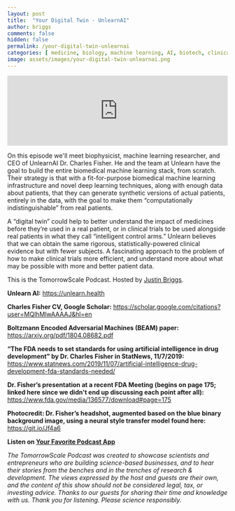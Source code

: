```yaml
---
layout: post
title:  "Your Digital Twin - UnlearnAI"
author: briggs
comments: false
hidden: false
permalink: /your-digital-twin-unlearnai
categories: [ medicine, biology, machine learning, AI, biotech, clinical trials, data science, startup ]
image: assets/images/your-digital-twin-unlearnai.png
---
```


<iframe src="https://anchor.fm/tomorrowscale/embed/episodes/Your-Digital-Twin---UnlearnAI-ee0le3" height="160px" width="100%" frameborder="0" scrolling="no"></iframe>

On this episode we'll meet biophysicist, machine learning researcher, and CEO of UnlearnAI Dr. Charles Fisher. He and the team at Unlearn have the goal to build the entire biomedical machine learning stack, from scratch. Their strategy is that with a fit-for-purpose biomedical machine learning infrastructure and novel deep learning techniques, along with enough data about patients, that they can generate synthetic versions of actual patients, entirely in the data, with the goal to make them “computationally indistinguishable” from real patients. 

A “digital twin” could help to better understand the impact of medicines before they’re used in a real patient, or in clinical trials to be used alongside real patients in what they call “intelligent control arms.” Unlearn believes that we can obtain the same rigorous, statistically-powered clinical evidence but with fewer subjects. A fascinating approach to the problem of how to make clinical trials more efficient, and understand more about what may be possible with more and better patient data. 

This is the TomorrowScale Podcast. Hosted by [Justin Briggs](https://www.linkedin.com/in/briggsly).

**Unlearn AI:** https://unlearn.health

**Charles Fisher CV, Google Scholar:** https://scholar.google.com/citations?user=MQlhMlwAAAAJ&hl=en

**Boltzmann Encoded Adversarial Machines (BEAM) paper:** https://arxiv.org/pdf/1804.08682.pdf

**“The FDA needs to set standards for using artificial intelligence in drug development” by Dr. Charles Fisher in StatNews, 11/7/2019:** https://www.statnews.com/2019/11/07/artificial-intelligence-drug-development-fda-standards-needed/

**Dr. Fisher’s presentation at a recent FDA Meeting (begins on page 175; linked here since we didn't end up discussing each point after all):** https://www.fda.gov/media/136577/download#page=175

**Photocredit: Dr. Fisher’s headshot, augmented based on the blue binary background image, using a neural style transfer model found here:** https://git.io/Jf4a6

**Listen on [Your Favorite Podcast App](https://anchor.fm/tomorrowscale/)**

*The TomorrowScale Podcast was created to showcase scientists and entrepreneurs who are building science-based businesses, and to hear their stories from the benches and in the trenches of research & development. The views expressed by the host and guests are their own, and the content of this show should not be considered legal, tax, or investing advice. Thanks to our guests for sharing their time and knowledge with us. Thank you for listening. Please science responsibly.*